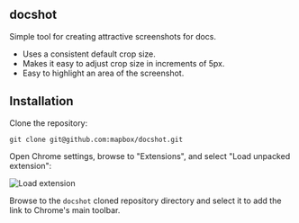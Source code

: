docshot
-------
Simple tool for creating attractive screenshots for docs.

- Uses a consistent default crop size.
- Makes it easy to adjust crop size in increments of 5px.
- Easy to highlight an area of the screenshot.

## Installation

Clone the repository:

    git clone git@github.com:mapbox/docshot.git

Open Chrome settings, browse to "Extensions", and select "Load unpacked extension":

![Load extension](http://i.imgur.com/v69GizR.png)

Browse to the `docshot` cloned repository directory and select it to add the link to Chrome's main toolbar.
